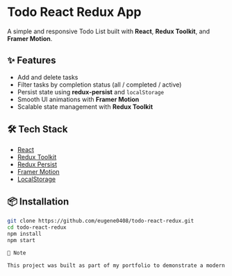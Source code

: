 # Todo React Redux App

A simple and responsive Todo List built with **React**, **Redux Toolkit**, and **Framer Motion**.

## ✨ Features

- Add and delete tasks
- Filter tasks by completion status (all / completed / active)
- Persist state using **redux-persist** and `localStorage`
- Smooth UI animations with **Framer Motion**
- Scalable state management with **Redux Toolkit**

## 🛠️ Tech Stack

- [React](https://reactjs.org/)
- [Redux Toolkit](https://redux-toolkit.js.org/)
- [Redux Persist](https://github.com/rt2zz/redux-persist)
- [Framer Motion](https://www.framer.com/motion/)
- [LocalStorage](https://developer.mozilla.org/en-US/docs/Web/API/Window/localStorage)

## 📦 Installation

```bash
git clone https://github.com/eugene0408/todo-react-redux.git
cd todo-react-redux
npm install
npm start

🧠 Note

This project was built as part of my portfolio to demonstrate a modern React stack with persistent state, animations, and clean architecture.
